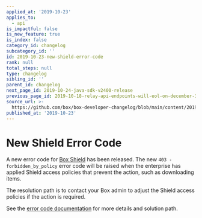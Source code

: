 ```yaml
---
applied_at: '2019-10-23'
applies_to:
  - api
is_impactful: false
is_new_feature: true
is_index: false
category_id: changelog
subcategory_id: ''
id: 2019-10-23-new-shield-error-code
rank: null
total_steps: null
type: changelog
sibling_id: ''
parent_id: changelog
next_page_id: 2019-10-24-java-sdk-v2400-release
previous_page_id: 2019-10-18-relay-api-endpoints-will-eol-on-december-31st-2019
source_url: >-
  https://github.com/box/box-developer-changelog/blob/main/content/2019/10-23-new-shield-error-code.md
published_at: '2019-10-23'
---
```

# New Shield Error Code

A new error code for [Box Shield][box-shield] has been released. The new
`403 - forbidden_by_policy` error code will be raised when the enterprise has
applied Shield access policies that prevent the action, such as downloading
items.

The resolution path is to contact your Box admin to adjust the Shield access
policies if the action is required.

See the
[error code documentation](guide://api-calls/permissions-and-errors/common-errors)
for more details and solution path.

[box-shield]: https://www.box.com/shield